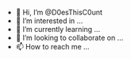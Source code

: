 - 👋 Hi, I’m @D0esThisC0unt
- 👀 I’m interested in ...
- 🌱 I’m currently learning ...
- 💞️ I’m looking to collaborate on ...
- 📫 How to reach me ...

<!---
D0esThisC0unt/D0esThisC0unt is a ✨ special ✨ repository because its `README.md` (this file) appears on your GitHub profile.
You can click the Preview link to take a look at your changes.
--->
